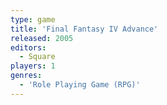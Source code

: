 ```yaml
---
type: game
title: 'Final Fantasy IV Advance'
released: 2005
editors: 
  - Square
players: 1
genres:
  - 'Role Playing Game (RPG)'
---
```

